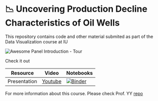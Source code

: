 #  📉 Uncovering Production Decline Characteristics of Oil Wells

This repository contains code and other material submited as part of the Data Visualization course at IU 

![Awesome Panel Introduction - Tour](https://github.com/MarcSkovMadsen/awesome-panel-introduction/blob/main/assets/videos/awesome-panel-introduction-tour.gif?raw=true)

Check it out

Resource | Video | Notebooks |
|--------|-------|-----------|
| Presentation | [Youtube](https://youtu.be/Rr8mnMP5E4A) | [![Binder](https://mybinder.org/badge_logo.svg)](https://mybinder.org/v2/gh/marcskovmadsen/awesome-panel-introduction/main?urlpath=lab/tree/presentation) | 

For more information about this course. Please check Prof. YY [repo](https://github.com/yy/dviz-course/wiki/Project-deliverables)
